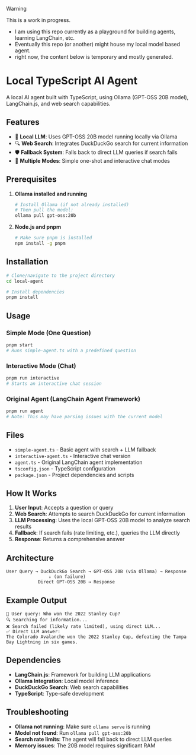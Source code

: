> [!WARNING]
> This is a work in progress.
>
> - I am using this repo currently as a playground for building agents, learning LangChain, etc.
> - Eventually this repo (or another) might house my local model based agent.
> - right now, the content below is temporary and mostly generated.

# Local TypeScript AI Agent

A local AI agent built with TypeScript, using Ollama (GPT-OSS 20B model), LangChain.js, and web search capabilities.

## Features

- 🤖 **Local LLM**: Uses GPT-OSS 20B model running locally via Ollama
- 🔍 **Web Search**: Integrates DuckDuckGo search for current information
- 🛡️ **Fallback System**: Falls back to direct LLM queries if search fails
- 🎯 **Multiple Modes**: Simple one-shot and interactive chat modes

## Prerequisites

1. **Ollama installed and running**

   ```bash
   # Install Ollama (if not already installed)
   # Then pull the model:
   ollama pull gpt-oss:20b
   ```

2. **Node.js and pnpm**
   ```bash
   # Make sure pnpm is installed
   npm install -g pnpm
   ```

## Installation

```bash
# Clone/navigate to the project directory
cd local-agent

# Install dependencies
pnpm install
```

## Usage

### Simple Mode (One Question)

```bash
pnpm start
# Runs simple-agent.ts with a predefined question
```

### Interactive Mode (Chat)

```bash
pnpm run interactive
# Starts an interactive chat session
```

### Original Agent (LangChain Agent Framework)

```bash
pnpm run agent
# Note: This may have parsing issues with the current model
```

## Files

- `simple-agent.ts` - Basic agent with search + LLM fallback
- `interactive-agent.ts` - Interactive chat version
- `agent.ts` - Original LangChain agent implementation
- `tsconfig.json` - TypeScript configuration
- `package.json` - Project dependencies and scripts

## How It Works

1. **User Input**: Accepts a question or query
2. **Web Search**: Attempts to search DuckDuckGo for current information
3. **LLM Processing**: Uses the local GPT-OSS 20B model to analyze search results
4. **Fallback**: If search fails (rate limiting, etc.), queries the LLM directly
5. **Response**: Returns a comprehensive answer

## Architecture

```
User Query → DuckDuckGo Search → GPT-OSS 20B (via Ollama) → Response
                ↓ (on failure)
            Direct GPT-OSS 20B → Response
```

## Example Output

```
🤔 User query: Who won the 2022 Stanley Cup?
🔍 Searching for information...
❌ Search failed (likely rate limited), using direct LLM...
✅ Direct LLM answer:
The Colorado Avalanche won the 2022 Stanley Cup, defeating the Tampa Bay Lightning in six games.
```

## Dependencies

- **LangChain.js**: Framework for building LLM applications
- **Ollama Integration**: Local model inference
- **DuckDuckGo Search**: Web search capabilities
- **TypeScript**: Type-safe development

## Troubleshooting

- **Ollama not running**: Make sure `ollama serve` is running
- **Model not found**: Run `ollama pull gpt-oss:20b`
- **Search rate limits**: The agent will fall back to direct LLM queries
- **Memory issues**: The 20B model requires significant RAM
